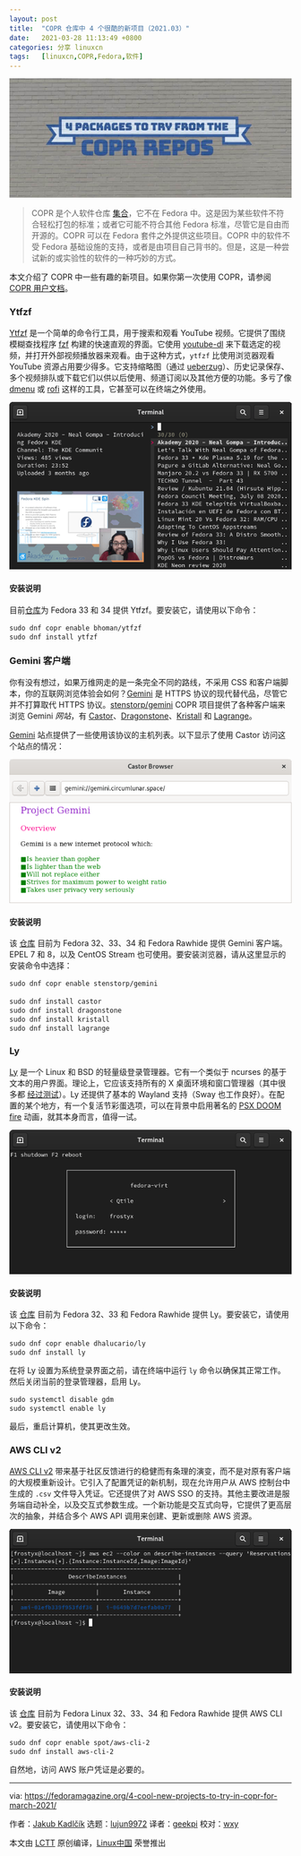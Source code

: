 ```yaml
---
layout: post
title:	"COPR 仓库中 4 个很酷的新项目（2021.03）"
date:	2021-03-28 11:13:49 +0800 
categories:	分享 linuxcn 
tags:	[linuxcn,COPR,Fedora,软件]
---
```



![](/Asserts/Images/album/202103/28/111351q9p0zfp4s8p8h5sf.jpg)



> 
> COPR 是个人软件仓库 [集合](https://copr.fedorainfracloud.org/)，它不在 Fedora 中。这是因为某些软件不符合轻松打包的标准；或者它可能不符合其他 Fedora 标准，尽管它是自由而开源的。COPR 可以在 Fedora 套件之外提供这些项目。COPR 中的软件不受 Fedora 基础设施的支持，或者是由项目自己背书的。但是，这是一种尝试新的或实验性的软件的一种巧妙的方式。
> 
> 
> 


本文介绍了 COPR 中一些有趣的新项目。如果你第一次使用 COPR，请参阅 [COPR 用户文档](https://docs.pagure.org/copr.copr/user_documentation.html)。


### Ytfzf


[Ytfzf](https://github.com/pystardust/ytfzf) 是一个简单的命令行工具，用于搜索和观看 YouTube 视频。它提供了围绕模糊查找程序 [fzf](https://github.com/junegunn/fzf) 构建的快速直观的界面。它使用 [youtube-dl](http://ytdl-org.github.io/youtube-dl/) 来下载选定的视频，并打开外部视频播放器来观看。由于这种方式，`ytfzf` 比使用浏览器观看 YouTube 资源占用要少得多。它支持缩略图（通过 [ueberzug](https://github.com/seebye/ueberzug)）、历史记录保存、多个视频排队或下载它们以供以后使用、频道订阅以及其他方便的功能。多亏了像 [dmenu](https://tools.suckless.org/dmenu/) 或 [rofi](https://github.com/davatorium/rofi) 这样的工具，它甚至可以在终端之外使用。


![](/Asserts/Images/album/202103/28/111351nwzvo9sy393w30ys.png)


#### 安装说明


目前[仓库](https://copr.fedorainfracloud.org/coprs/bhoman/ytfzf/)为 Fedora 33 和 34 提供 Ytfzf。要安装它，请使用以下命令：



```
sudo dnf copr enable bhoman/ytfzf
sudo dnf install ytfzf

```

### Gemini 客户端


你有没有想过，如果万维网走的是一条完全不同的路线，不采用 CSS 和客户端脚本，你的互联网浏览体验会如何？[Gemini](https://gemini.circumlunar.space/) 是 HTTPS 协议的现代替代品，尽管它并不打算取代 HTTPS 协议。[stenstorp/gemini](https://copr.fedorainfracloud.org/coprs/stenstorp/gemini/) COPR 项目提供了各种客户端来浏览 Gemini *网站*，有 [Castor](https://git.sr.ht/~julienxx/castor)、[Dragonstone](https://gitlab.com/baschdel/dragonstone)、[Kristall](https://kristall.random-projects.net/) 和 [Lagrange](https://github.com/skyjake/lagrange)。


[Gemini](https://gemini.circumlunar.space/servers/) 站点提供了一些使用该协议的主机列表。以下显示了使用 Castor 访问这个站点的情况：


![](/Asserts/Images/album/202103/28/111352b3o797gqu97fb7n9.png)


#### 安装说明


该 [仓库](https://copr.fedorainfracloud.org/coprs/stenstorp/gemini/) 目前为 Fedora 32、33、34 和 Fedora Rawhide 提供 Gemini 客户端。EPEL 7 和 8，以及 CentOS Stream 也可使用。要安装浏览器，请从这里显示的安装命令中选择：



```
sudo dnf copr enable stenstorp/gemini

sudo dnf install castor
sudo dnf install dragonstone
sudo dnf install kristall
sudo dnf install lagrange

```

### Ly


[Ly](https://github.com/nullgemm/ly) 是一个 Linux 和 BSD 的轻量级登录管理器。它有一个类似于 ncurses 的基于文本的用户界面。理论上，它应该支持所有的 X 桌面环境和窗口管理器（其中很多都 [经过测试](https://github.com/nullgemm/ly#support)）。Ly 还提供了基本的 Wayland 支持（Sway 也工作良好）。在配置的某个地方，有一个复活节彩蛋选项，可以在背景中启用著名的 [PSX DOOM fire](https://fabiensanglard.net/doom_fire_psx/index.html) 动画，就其本身而言，值得一试。


![](/Asserts/Images/album/202103/28/111352wgcqgawyng7ngmap.png)


#### 安装说明


该 [仓库](https://copr.fedorainfracloud.org/coprs/dhalucario/ly/) 目前为 Fedora 32、33 和 Fedora Rawhide 提供 Ly。要安装它，请使用以下命令：



```
sudo dnf copr enable dhalucario/ly
sudo dnf install ly

```

在将 Ly 设置为系统登录界面之前，请在终端中运行 `ly` 命令以确保其正常工作。然后关闭当前的登录管理器，启用 Ly。



```
sudo systemctl disable gdm
sudo systemctl enable ly

```

最后，重启计算机，使其更改生效。


### AWS CLI v2


[AWS CLI v2](https://aws.amazon.com/blogs/developer/aws-cli-v2-is-now-generally-available/) 带来基于社区反馈进行的稳健而有条理的演变，而不是对原有客户端的大规模重新设计。它引入了配置凭证的新机制，现在允许用户从 AWS 控制台中生成的 `.csv` 文件导入凭证。它还提供了对 AWS SSO 的支持。其他主要改进是服务端自动补全，以及交互式参数生成。一个新功能是交互式向导，它提供了更高层次的抽象，并结合多个 AWS API 调用来创建、更新或删除 AWS 资源。


![](/Asserts/Images/album/202103/28/111352fg3ighdt4gooj0py.png)


#### 安装说明


该 [仓库](https://copr.fedorainfracloud.org/coprs/spot/aws-cli-2/) 目前为 Fedora Linux 32、33、34 和 Fedora Rawhide 提供 AWS CLI v2。要安装它，请使用以下命令：



```
sudo dnf copr enable spot/aws-cli-2
sudo dnf install aws-cli-2

```

自然地，访问 AWS 账户凭证是必要的。




---


via: <https://fedoramagazine.org/4-cool-new-projects-to-try-in-copr-for-march-2021/>


作者：[Jakub Kadlčík](https://fedoramagazine.org/author/frostyx/) 选题：[lujun9972](https://github.com/lujun9972) 译者：[geekpi](https://github.com/geekpi) 校对：[wxy](https://github.com/wxy)


本文由 [LCTT](https://github.com/LCTT/TranslateProject) 原创编译，[Linux中国](https://linux.cn/) 荣誉推出
